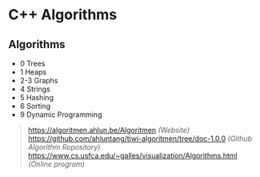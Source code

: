 # C++ Algorithms

## Algorithms

* 0 Trees
* 1 Heaps
* 2-3 Graphs
* 4 Strings
* 5 Hashing
* 6 Sorting
* 9 Dynamic Programming

> https://algoritmen.ahlun.be/Algoritmen *(Website)*  
> https://github.com/ahluntang/tiwi-algoritmen/tree/doc-1.0.0 *(Github Algorithm Repository)*  
> https://www.cs.usfca.edu/~galles/visualization/Algorithms.html *(Online program)*  


